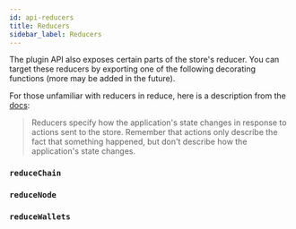 ```yaml
---
id: api-reducers
title: Reducers
sidebar_label: Reducers
---
```


The plugin API also exposes certain parts of the store's reducer. You can target these reducers by exporting one of the following decorating functions (more may be added in the future).

For those unfamiliar with reducers in reduce, here is a description from the [docs](https://redux.js.org/basics/reducers):

>Reducers specify how the application's state changes in response to actions sent to the store. Remember that actions only describe the fact that something happened, but don't describe how the application's state changes.

### `reduceChain`

### `reduceNode`

### `reduceWallets`